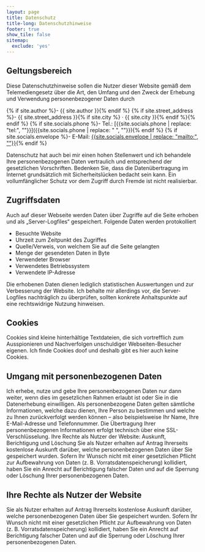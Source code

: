 ```yaml
---
layout: page
title: Datenschutz
title-long: Datenschutzhinweise
footer: true
show_tile: false
sitemap:
  exclude: 'yes'
---
```


## Geltungsbereich

Diese Datenschutzhinweise sollen die Nutzer dieser Website gemäß dem Telemediengesetz über die Art, den Umfang und den Zweck der Erhebung und Verwendung personenbezogener Daten durch

{% if site.author %}- {{ site.author }}{% endif %}
{% if site.street_address %}- {{ site.street_address }}{% if site.city %} · {{ site.city }}{% endif %}{% endif %}
{% if site.socials.phone %}- Tel.: [{{site.socials.phone | replace: "tel:", ""}}]({{site.socials.phone | replace: " ", ""}}){% endif %}
{% if site.socials.envelope %}- E-Mail: [{{site.socials.envelope | replace: "mailto:", ""}}]({{site.socials.envelope}}){% endif %}

Datenschutz hat auch bei mir einen hohen Stellenwert und ich behandele Ihre personenbezogenen Daten vertraulich und entsprechend der gesetzlichen Vorschriften. Bedenken Sie, dass die Datenübertragung im Internet grundsätzlich mit Sicherheitslücken bedacht sein kann. Ein vollumfänglicher Schutz vor dem Zugriff durch Fremde ist nicht realisierbar.

## Zugriffsdaten

Auch auf dieser Webseite werden Daten über Zugriffe auf die Seite erhoben und als „Server-Logfiles“ gespeichert. Folgende Daten werden protokolliert
- Besuchte Website
- Uhrzeit zum Zeitpunkt des Zugriffes
- Quelle/Verweis, von welchem Sie auf die Seite gelangten
- Menge der gesendeten Daten in Byte
- Verwendeter Browser
- Verwendetes Betriebssystem
- Verwendete IP-Adresse

Die erhobenen Daten dienen lediglich statistischen Auswertungen und zur Verbesserung der Website. Ich behalte mir allerdings vor, die Server-Logfiles nachträglich zu überprüfen, sollten konkrete Anhaltspunkte auf eine rechtswidrige Nutzung hinweisen.

## Cookies

Cookies sind kleine hinterhältige Textdateien, die sich vortrefflich zum Ausspionieren und Nachverfolgen unschuldiger Webseiten-Besucher eigenen. Ich finde Cookies doof und deshalb gibt es hier auch keine Cookies.

## Umgang mit personenbezogenen Daten

Ich erhebe, nutze und gebe Ihre personenbezogenen Daten nur dann weiter, wenn dies im gesetzlichen Rahmen erlaubt ist oder Sie in die Datenerhebung einwilligen. Als personenbezogene Daten gelten sämtliche Informationen, welche dazu dienen, Ihre Person zu bestimmen und welche zu Ihnen zurückverfolgt werden können – also beispielsweise Ihr Name, Ihre E-Mail-Adresse und Telefonnummer. Die Übertragung Ihrer personenbezogenen Informationen erfolgt technisch über eine SSL-Verschlüsselung. Ihre Rechte als Nutzer der Website: Auskunft, Berichtigung und Löschung Sie als Nutzer erhalten auf Antrag Ihrerseits kostenlose Auskunft darüber, welche personenbezogenen Daten über Sie gespeichert wurden. Sofern Ihr Wunsch nicht mit einer gesetzlichen Pflicht zur Aufbewahrung von Daten (z. B. Vorratsdatenspeicherung) kollidiert, haben Sie ein Anrecht auf Berichtigung falscher Daten und auf die Sperrung oder Löschung Ihrer personenbezogenen Daten.

## Ihre Rechte als Nutzer der Website

Sie als Nutzer erhalten auf Antrag Ihrerseits kostenlose Auskunft darüber, welche personenbezogenen Daten über Sie gespeichert wurden. Sofern Ihr Wunsch nicht mit einer gesetzlichen Pflicht zur Aufbewahrung von Daten (z. B. Vorratsdatenspeicherung) kollidiert, haben Sie ein Anrecht auf Berichtigung falscher Daten und auf die Sperrung oder Löschung Ihrer personenbezogenen Daten.